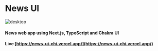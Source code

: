 # News UI

![desktop](https://user-images.githubusercontent.com/43188732/104302578-05181480-54da-11eb-9ae7-47bff715585a.gif)

#### News web app using Next.js, TypeScript and Chakra UI

#### Live [https://news-ui-chi.vercel.app/](https://news-ui-chi.vercel.app/)
